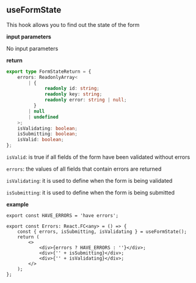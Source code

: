 
## useFormState

This hook allows you to find out the state of the form

**input parameters**

No input parameters

**return**

```ts
export type FormStateReturn = {
    errors: ReadonlyArray<
        | {
              readonly id: string;
              readonly key: string;
              readonly error: string | null;
          }
        | null
        | undefined
    >;
    isValidating: boolean;
    isSubmitting: boolean;
    isValid: boolean;
};
```

`isValid`: is true if all fields of the form have been validated without errors

`errors`: the values of all fields that contain errors are returned

`isValidating`: it is used to define when the form is being validated

`isSubmitting`: it is used to define when the form is being submitted


**example**

```tsx
export const HAVE_ERRORS = 'have errors';

export const Errors: React.FC<any> = () => {
    const { errors, isSubmitting, isValidating } = useFormState();
    return (
        <>
            <div>{errors ? HAVE_ERRORS : ''}</div>;
            <div>{'' + isSubmitting}</div>;
            <div>{'' + isValidating}</div>;
        </>
    );
};

```